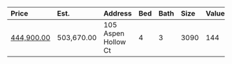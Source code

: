| Price                                                                                   | Est.       | Address             | Bed | Bath | Size | Value | Days | Lot  | Year | HOA | Open |
| :-------------------------------------------------------------------------------------- | :--------- | :------------------ | :-- | :--- | :--- | :---- | :--- | :--- | :--- | :-- | :--- |
| [444,900.00](https://www.movoto.com/home/105-aspen-hollow-ct-cary-nc-27518-413_2320329) | 503,670.00 | 105 Aspen Hollow Ct | 4   | 3    | 3090 | 144   | 8    | 0.31 | 1997 | 0   |      |
